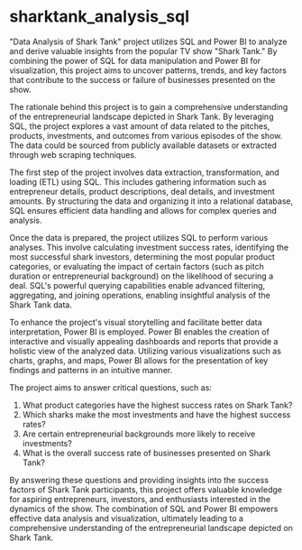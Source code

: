 # sharktank_analysis_sql

"Data Analysis of Shark Tank" project utilizes SQL and Power BI to analyze and derive valuable insights from the popular TV show "Shark Tank." By combining the power of SQL for data manipulation and Power BI for visualization, this project aims to uncover patterns, trends, and key factors that contribute to the success or failure of businesses presented on the show.

The rationale behind this project is to gain a comprehensive understanding of the entrepreneurial landscape depicted in Shark Tank. By leveraging SQL, the project explores a vast amount of data related to the pitches, products, investments, and outcomes from various episodes of the show. The data could be sourced from publicly available datasets or extracted through web scraping techniques.

The first step of the project involves data extraction, transformation, and loading (ETL) using SQL. This includes gathering information such as entrepreneur details, product descriptions, deal details, and investment amounts. By structuring the data and organizing it into a relational database, SQL ensures efficient data handling and allows for complex queries and analysis.

Once the data is prepared, the project utilizes SQL to perform various analyses. This involve calculating investment success rates, identifying the most successful shark investors, determining the most popular product categories, or evaluating the impact of certain factors (such as pitch duration or entrepreneurial background) on the likelihood of securing a deal. SQL's powerful querying capabilities enable advanced filtering, aggregating, and joining operations, enabling insightful analysis of the Shark Tank data.

To enhance the project's visual storytelling and facilitate better data interpretation, Power BI is employed. Power BI enables the creation of interactive and visually appealing dashboards and reports that provide a holistic view of the analyzed data. Utilizing various visualizations such as charts, graphs, and maps, Power BI allows for the presentation of key findings and patterns in an intuitive manner.

The project aims to answer critical questions, such as:

1. What product categories have the highest success rates on Shark Tank?
2. Which sharks make the most investments and have the highest success rates?
3. Are certain entrepreneurial backgrounds more likely to receive investments?
4. What is the overall success rate of businesses presented on Shark Tank?

By answering these questions and providing insights into the success factors of Shark Tank participants, this project offers valuable knowledge for aspiring entrepreneurs, investors, and enthusiasts interested in the dynamics of the show. The combination of SQL and Power BI empowers effective data analysis and visualization, ultimately leading to a comprehensive understanding of the entrepreneurial landscape depicted on Shark Tank.
